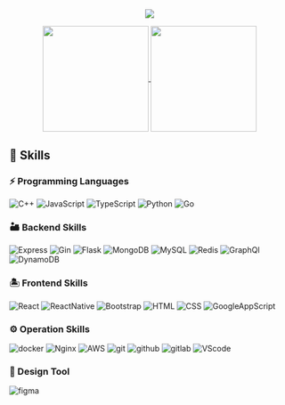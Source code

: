 ##

<p align="center">
  <img src="http://github-readme-streak-stats.herokuapp.com?user=fatsoap&theme=prussian" />
</p>

<p align="center">
  <a href="https://github.com/anuraghazra/github-readme-stats">
    <img align="center" height="190" src="https://github-readme-stats-peach-two.vercel.app/api?username=fatsoap&show_icons=true&count_private=true&theme=prussian" />
  </a>
  <a href="https://github.com/anuraghazra/github-readme-stats">
    <img align="center" height="190" src="https://github-readme-stats-peach-two.vercel.app/api/top-langs/?username=fatsoap&langs_count=10&layout=compact&exclude_repo=fatsoap.github.io&theme=prussian" />
  </a>
</p>

##

## 🚀 Skills

### ⚡ Programming Languages

![C++](https://img.shields.io/badge/C%2B%2B-00599C?logo=c%2B%2B&logoColor=white)
![JavaScript](https://img.shields.io/badge/-JavaScript-F7DF1E?logo=javascript&logoColor=white)
![TypeScript](https://img.shields.io/badge/-TypeScript-3178C6?logo=typescript&logoColor=white)
![Python](https://img.shields.io/badge/Python-3776AB?logo=python&logoColor=white)
![Go](https://img.shields.io/badge/-Golang-00ADD8?logo=go&logoColor=white)


### 🏜️ Backend Skills

![Express](https://img.shields.io/badge/-Express-000000?logo=express&logoColor=white)
![Gin](https://img.shields.io/badge/-Gin-00ADD8?link=https://github.com/gin-gonic/gin)
![Flask](https://img.shields.io/badge/-Flask-000000?logo=flask&logoColor=white)
![MongoDB](https://img.shields.io/badge/MongoDB-4EA94B?logo=mongodb&logoColor=white)
![MySQL](https://img.shields.io/badge/MySQL-4479A1?logo=MySQL&logoColor=white)
![Redis](https://img.shields.io/badge/Redis-DC382D?logo=redis&logoColor=white)
![GraphQl](https://img.shields.io/badge/GraphQl-E10098?logo=graphql&logoColor=white)
![DynamoDB](https://img.shields.io/badge/DynamoDB-4053D6?logo=Amazon%20DynamoDB&logoColor=white)

### 🏝️ Frontend Skills

![React](https://img.shields.io/badge/-React-61DAFB?logo=react&logoColor=white)
![ReactNative](https://img.shields.io/badge/-Expo-000020?logo=expo&logoColor=white)
![Bootstrap](https://img.shields.io/badge/-Bootstrap-7952B3?logo=bootstrap&logoColor=white)
![HTML](https://img.shields.io/badge/HTML-E34F26?logo=html5&logoColor=white)
![CSS](https://img.shields.io/badge/CSS-1572B6?logo=css3&logoColor=white)
![GoogleAppScript](https://img.shields.io/badge/GoogleAppScript-4285F4?logo=google&logoColor=white)


### ⚙️ Operation Skills

![docker](https://img.shields.io/badge/-Docker-2496ED?logo=docker&logoColor=white)
![Nginx](https://img.shields.io/badge/-Nginx-009639?logo=nginx&logoColor=white)
![AWS](https://img.shields.io/badge/-AWS%20Cloud-232F3E?logo=Amazon%20AWS)
![git](https://img.shields.io/badge/-Git-F05032?logo=git&logoColor=white)
![github](https://img.shields.io/badge/-Github-181717?logo=github&logoColor=white)
![gitlab](https://img.shields.io/badge/-Gitlab-181717?logo=gitlab&logoColor=white)
![VScode](https://img.shields.io/badge/-VS%20Code-007ACC?logo=visual%20studio%20code&logoColor=white)

### 🎨 Design Tool

![figma](https://img.shields.io/badge/-Figma-F24E1E?logo=figma&logoColor=white)

